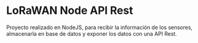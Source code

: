 # LoRaWAN Node API Rest

Proyecto realizado en NodeJS, para recibir la información de los sensores, almacenarla en base de datos y exponer los datos con una API Rest.
